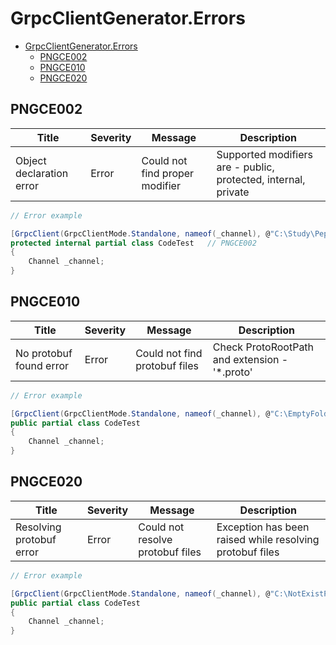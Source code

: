 ﻿# GrpcClientGenerator.Errors


- [GrpcClientGenerator.Errors](#grpcclientgeneratorerrors)
  - [PNGCE002](#pngce002)
  - [PNGCE010](#pngce010)
  - [PNGCE020](#pngce020)


## PNGCE002


|Title|Severity|Message|Description|
|---|---|---|---|
|Object declaration error|Error|Could not find proper modifier|Supported modifiers are - public, protected, internal, private|

```cs
// Error example

[GrpcClient(GrpcClientMode.Standalone, nameof(_channel), @"C:\Study\Peponi\Peponi.SourceGenerators\Peponi.SourceGenerators.Tests\GrpcGenerator")]
protected internal partial class CodeTest   // PNGCE002
{
    Channel _channel;
}
```


## PNGCE010


|Title|Severity|Message|Description|
|---|---|---|---|
|No protobuf found error|Error|Could not find protobuf files|Check ProtoRootPath and extension - '*.proto'|

```cs
// Error example

[GrpcClient(GrpcClientMode.Standalone, nameof(_channel), @"C:\EmptyFolder")]  // PNGCE010
public partial class CodeTest
{
    Channel _channel;
}
```


## PNGCE020


|Title|Severity|Message|Description|
|---|---|---|---|
|Resolving protobuf error|Error|Could not resolve protobuf files|Exception has been raised while resolving protobuf files|

```cs
// Error example

[GrpcClient(GrpcClientMode.Standalone, nameof(_channel), @"C:\NotExistPath")]  // PNGCE020
public partial class CodeTest
{
    Channel _channel;
}
```